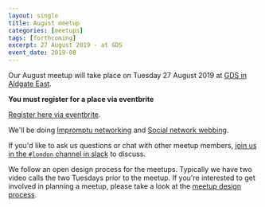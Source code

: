 ```yaml
---
layout: single
title: August meetup
categories: [meetups]
tags: [forthcoming]
excerpt: 27 August 2019 - at GDS
event_date: 2019-08
---
```


Our August meetup will take place on Tuesday 27 August 2019 at [GDS in Aldgate East](/venues/gds).

**You must register for a place via eventbrite**

[Register here via eventbrite](https://www.eventbrite.co.uk/e/liberating-structures-london-august-2019-social-network-webbing-tickets-70076740417).

We'll be doing [Impromptu networking](http://www.liberatingstructures.com/2-impromptu-networking/) and [Social network webbing](http://www.liberatingstructures.com/23-social-network-webbing/).

If you'd like to ask us questions or chat with other meetup members, [join us in the `#london` channel in slack](https://join.slack.com/t/liberatingstructures/shared_invite/enQtNTQ1MTQwODY1NjA1LTMxZTI2Y2U3NjU0YzcyNmRlMGFiNmUzMzhkNDAxOTU3OWM3NGQ3ODAzOTQzMGQyY2QxOWQ5MjYyZmE5ODljZTI) to discuss.

We follow an open design process for the meetups. Typically we have two video calls the two Tuesdays prior to the meetup. If you're interested to get involved in planning a meetup, please take a look at the [meetup design process](/meetup-design-process).
